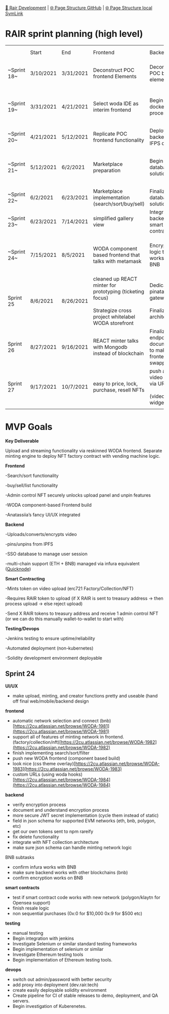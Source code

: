 [📁 Rair Development](../rair-development.md) | [🌐 Page Structure GitHub](/2cu.atlassian.net/wiki/spaces/CCU/pages/400000034/rair-sprint-planning-high-level.md) | [🌐 Page Structure local SymLink](./rair-sprint-planning-high-level.page.md)

# RAIR sprint planning (high level)

|     |     |     |     |     |     |     |
| --- | --- | --- | --- | --- | --- | --- |
|     | Start | End | Frontend | Backend | Smart Contracting | Testing/Deployment |
| ~Sprint 18~ | 3/10/2021 | 3/31/2021 | Deconstruct POC frontend Elements | Deconstruct POC backend elements | Research and Selection + Telos Testing |     |
| ~Sprint 19~ | 3/31/2021 | 4/21/2021 | Select woda IDE as interim frontend | Begin dockerization processes | xDAI, Avalanche Investigation, Begin testnet RPC Marketplace |     |
| ~Sprint 20~ | 4/21/2021 | 5/12/2021 | Replicate POC frontend functionality | Deployable backend with IFPS docker | Testnet RPC Marketplace minting |     |
| ~Sprint 21~ | 5/12/2021 | 6/2/2021 | Marketplace preparation | Begin interim database SSO solution | Begin integration of Testnet Marketplace into core codebase | Jenkins automation begins |
| ~Sprint 22~ | 6/2/2021 | 6/23/2021 | Marketplace implementation (search/sort/buy/sell) | Finalize database SSO solution | Mint on video upload | Jenkins pull request testing automation |
| ~Sprint 23~ | 6/23/2021 | 7/14/2021 | simplified gallery view | Integrate backend with smart contracting | mint and buy logic (react app based) | Jenkins automated deployment |
| ~Sprint 24~ | 7/15/2021 | 8/5/2021 | WODA component based frontend that talks with metamask | Encryption logic that works with BNB | multi network investigation (polygon) and resale logic | Solidity dev environment deployable |
| Sprint 25 | 8/6/2021 | 8/26/2021 | cleaned up REACT minter for prototyping (ticketing focus)<br><br>Strategize cross project whitelabel WODA storefront | Dedicated pinata gateway<br><br>Finalized DB architecture | Investigate differences with Polygon vs BSC/ETH<br><br>resale transfer with royalties | JWT security research<br><br>Minting engine testing |
| Sprint 26 | 8/27/2021 | 9/16/2021 | REACT minter talks with Mongodb instead of blockchain | Finalized endpoint documentation to make frontends hot swappable | push to opensea via API (klaytn or polygon) | JWT security audit (Onpath Ed) |
| Sprint 27 | 9/17/2021 | 10/7/2021 | easy to price, lock, purchase, resell NFTs | push a direct video player via URL link<br><br>(video embed widget) |     | Ready for Kubernetes |
|     |     |     |     |     |     |     |

# MVP Goals

**Key Deliverable**

Upload and streaming functionality via reskinned WODA frontend. Separate minting engine to deploy NFT factory contract with vending machine logic.

**Frontend**

\-Search/sort functionality

\-buy/sell/list functionality

\-Admin control NFT securely unlocks upload panel and unpin features

\-WODA component-based Frontend build

\-Anatassiia’s fancy UI/UX integrated

**Backend**

\-Uploads/converts/encrypts video

\-pins/unpins from IPFS

\-SSO database to manage user session

\-multi-chain support (ETH + BNB) managed via infura equivalent ([Quicknode](https://www.quicknode.com/chains/matic))

**Smart Contracting**

\-Mints token on video upload (erc721 Factory/Collection/NFT)

\-Requires RAIR token to upload (if X RAIR is sent to treasury address → then process upload → else reject upload)

\-Send X RAIR tokens to treasury address and receive 1 admin control NFT (or we can do this manually wallet-to-wallet to start with)

**Testing/Devops**

\-Jenkins testing to ensure uptime/reliability

\-Automated deployment (non-kubernetes)

\-Solidity development environment deployable

## Sprint 24

**UI/UX**

- make upload, minting, and creator functions pretty and useable (hand off final web/mobile/backend design

**frontend**

- automatic network selection and connect (bnb)[https://2cu.atlassian.net/browse/WODA-1981](https://2cu.atlassian.net/browse/WODA-1981)
- support all of features of minting network in frontend. (factory/collection/nft)[https://2cu.atlassian.net/browse/WODA-1982](https://2cu.atlassian.net/browse/WODA-1982)
- finish implementing search/sort/filter
- push new WODA frontend (component based build)
- look nice (css theme overlay)[https://2cu.atlassian.net/browse/WODA-1983](https://2cu.atlassian.net/browse/WODA-1983)
- custom URLs (using woda hooks)[https://2cu.atlassian.net/browse/WODA-1984](https://2cu.atlassian.net/browse/WODA-1984)

**backend**

- verify encryption process
- document and understand encryption process
- more secure JWT secret implementation (cycle them instead of static)
- field in json schema for supported EVM networks (eth, bnb, polygon, etc)
- get our own tokens sent to npm rareify
- fix delete functionality
- integrate with NFT collection architecture
- make sure json schema can handle minting network logic

BNB subtasks

- confirm infura works with BNB
- make sure backend works with other blockchains (bnb)
- confirm encryption works on BNB

**smart contracts**

- test if smart contract code works with new network (polygon/klaytn for Opensea support)
- finish resale logic
- non sequential purchases (0x:0 for $10,000 0x:9 for $500 etc)

**testing**

- manual testing
- Begin integration with jenkins
- Investigate Selenium or similar standard testing frameworks
- Begin implementation of selenium or similar
- Investigate Ethereum testing tools
- Begin implementation of Ethereum testing tools.

**devops**

- switch out admin/password with better security
- add proxy into deployment (dev.rair.tech)
- create easily deployable solidity environment
- Create pipeline for CI of stable releases to demo, deployment, and QA servers.
- Begin investigation of Kuberenetes.

